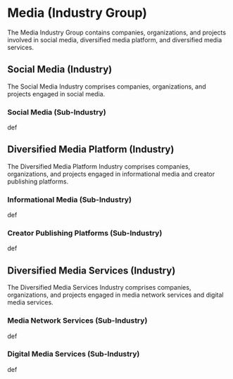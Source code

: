 # Media (Industry Group)

The Media Industry Group contains companies, organizations, and projects involved in social media, diversified media platform, and diversified media services.



## Social Media (Industry)

The Social Media Industry comprises companies, organizations, and projects engaged in social media.

### Social Media (Sub-Industry)

def



## Diversified Media Platform (Industry)

The Diversified Media Platform Industry comprises companies, organizations, and projects engaged in informational media and creator publishing platforms.

### Informational Media (Sub-Industry)

def

### Creator Publishing Platforms (Sub-Industry)

def



## Diversified Media Services (Industry)

The Diversified Media Services Industry comprises companies, organizations, and projects engaged in media network services and digital media services.

### Media Network Services (Sub-Industry)

def

### Digital Media Services (Sub-Industry)

def
